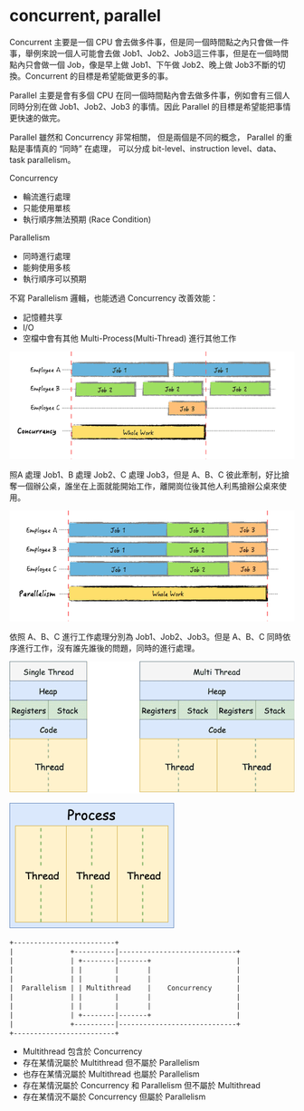 # concurrent, parallel

Concurrent 主要是一個 CPU 會去做多件事，但是同一個時間點之內只會做一件事，舉例來說一個人可能會去做 Job1、Job2、Job3這三件事，但是在一個時間點內只會做一個 Job，像是早上做 Job1、下午做 Job2、晚上做 Job3不斷的切換。Concurrent 的目標是希望能做更多的事。

Parallel 主要是會有多個 CPU 在同一個時間點內會去做多件事，例如會有三個人同時分別在做 Job1、Job2、Job3 的事情。因此 Parallel 的目標是希望能把事情更快速的做完。

Parallel 雖然和 Concurrency 非常相關， 但是兩個是不同的概念， Parallel 的重點是事情真的 “同時” 在處理， 可以分成 bit-level、instruction level、data、task parallelism。

Concurrency

* 輪流進行處理
* 只能使用單核
* 執行順序無法預期 \(Race Condition\)

Parallelism

* 同時進行處理
* 能夠使用多核
* 執行順序可以預期

不寫 Parallelism 邏輯，也能透過 Concurrency 改善效能：

* 記憶體共享
* I/O
* 空檔中會有其他 Multi-Process\(Multi-Thread\) 進行其他工作

![concurrent](../.gitbook/assets/concurrent-min.png)

照A 處理 Job1、B 處理 Job2、C 處理 Job3，但是 A、B、C 彼此牽制，好比搶奪一個辦公桌，誰坐在上面就能開始工作，離開崗位後其他人利馬搶辦公桌來使用。

![parallelism](../.gitbook/assets/parallelism-min.png)

依照 A、B、C 進行工作處理分別為 Job1、Job2、Job3。但是 A、B、C 同時依序進行工作，沒有誰先誰後的問題，同時的進行處理。

![single-multi-thread](../.gitbook/assets/single-thread-min.png)

![process with multithreads](../.gitbook/assets/multi-process-min.png)

```text
+-------------------------+
|              +----------|-----------------------------+
|              | +--------|-------+                     |
|              | |        |       |                     |
|              | |        |       |                     |
|  Parallelism | | Multithread    |    Concurrency      |
|              | |        |       |                     |
|              | |        |       |                     |
|              | +--------|-------+                     |
|              +----------|-----------------------------+
+-------------------------+
```

* Multithread 包含於 Concurrency
* 存在某情況屬於 Multithread 但不屬於 Parallelism
* 也存在某情況屬於 Multithread 也屬於 Parallelism
* 存在某情況屬於 Concurrency 和 Parallelism 但不屬於 Multithread
* 存在某情況不屬於 Concurrency 但屬於 Parallelism





